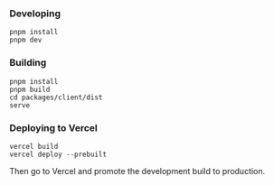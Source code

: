### Developing

```
pnpm install
pnpm dev
```

### Building

```
pnpm install
pnpm build
cd packages/client/dist
serve
```

### Deploying to Vercel

```
vercel build
vercel deploy --prebuilt
```

Then go to Vercel and promote the development build to production.